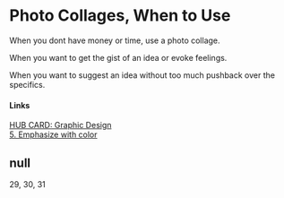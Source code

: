 # Photo Collages, When to Use

When you dont have money or time, use a photo collage. 

When you want to get the gist of an idea or evoke feelings. 

When you want to suggest an idea without too much pushback over the specifics. 

#### Links
[HUB CARD: Graphic Design](197_HUB__Graphic_Design_and_Data_Analysis.md)  
[5. Emphasize with color](5_Emphasize_with_Color.md)

## null

 29, 30, 31
